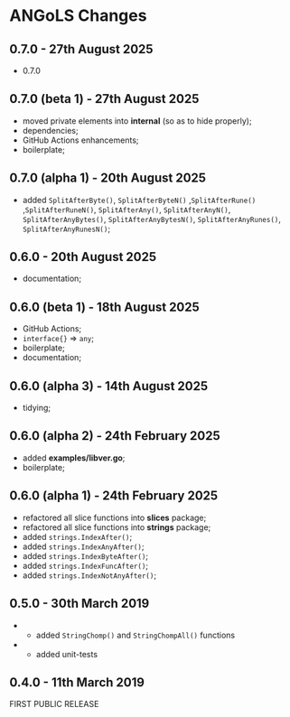 # **ANGoLS** Changes

## 0.7.0 - 27th August 2025

* 0.7.0


## 0.7.0 (beta 1) - 27th August 2025

* moved private elements into **internal** (so as to hide properly);
* dependencies;
* GitHub Actions enhancements;
* boilerplate;


## 0.7.0 (alpha 1) - 20th August 2025

* added `SplitAfterByte()`, `SplitAfterByteN()` ,`SplitAfterRune()` ,`SplitAfterRuneN()`, `SplitAfterAny()`, `SplitAfterAnyN()`, `SplitAfterAnyBytes()`, `SplitAfterAnyBytesN()`, `SplitAfterAnyRunes()`, `SplitAfterAnyRunesN()`;


## 0.6.0 - 20th August 2025

* documentation;


## 0.6.0 (beta 1) - 18th August 2025

* GitHub Actions;
* `interface{}` => `any`;
* boilerplate;
* documentation;


## 0.6.0 (alpha 3) - 14th August 2025

* tidying;


## 0.6.0 (alpha 2) - 24th February 2025

* added **examples/libver.go**;
* boilerplate;


## 0.6.0 (alpha 1) - 24th February 2025

* refactored all slice functions into **slices** package;
* refactored all slice functions into **strings** package;
* added `strings.IndexAfter()`;
* added `strings.IndexAnyAfter()`;
* added `strings.IndexByteAfter()`;
* added `strings.IndexFuncAfter()`;
* added `strings.IndexNotAnyAfter()`;


## 0.5.0 - 30th March 2019

* + added ``StringChomp()`` and ``StringChompAll()`` functions
* + added unit-tests

## 0.4.0 - 11th March 2019

FIRST PUBLIC RELEASE

